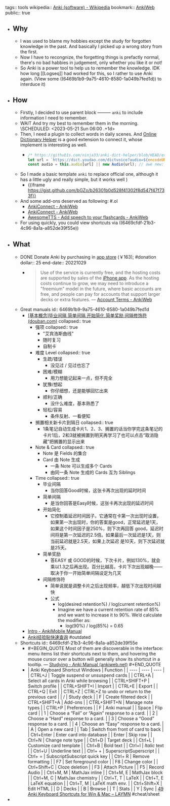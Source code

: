 tags:: tools
wikipedia:: [Anki (software) - Wikipedia](https://en.wikipedia.org/wiki/Anki_(software))
bookmark:: [AnkiWeb](https://ankiweb.net)
public:: true

- ## Why
  - I was used to blame my hobbies except the study for forgotten knowledge in the past. And basically I picked up a wrong story from the first.
  - Now I have to recongnize, the forgetting things is prefactly normal, there's no bad habbies in judgement, only whether you like it or not!
  - So Anki is a power tool to help us to remember the knowledge. IDK how long [[Logseq]] had worked for this, so I rather to use Anki again. (View some ((6469b1b9-9a75-4610-8580-1a049b7fed1d)) to interduce it)
- ## How
  - Firstly, I decided to use parent block ——— `anki` to include information I need to remember.
  - WAIT And try my best to remember them in the morning.
    \SCHEDULED: <2023-05-21 Sun 06:00 .+1d>
  - Then, I need a plugin to collect words in daily scenes. And [Online Dictionary Helper](https://chrome.google.com/webstore/detail/online-dictionary-helper/lppjdajkacanlmpbbcdkccjkdbpllajb) is a good extension to connect it, whose implement is interesting as well.
    - ```js
      /* https://github1s.com/ninja33/anki-dict-helper/blob/HEAD/ext/fg/js/client.js#L174-L181 */
      let url = `https://dict.youdao.com/dictvoice?audio=${encodeURIComponent(definition.expression)}`; //api of youdao audio
      const audio = this.audio[url] || new Audio(url); // awe new: 
      ```
  - So I made a basic template `anki` to replace official one, although it has a little ugly and really simple, but it works well )
    - {{iframe https://gist.github.com/bGZo/b26301b0d528f41302f8d547f47f733f}}
  - And some add-ons deserved as following: #.ol
    - [AnkiConnect - AnkiWeb](https://ankiweb.net/shared/info/2055492159)
    - [AnkiConnect - AnkiWeb](https://ankiweb.net/shared/info/2055492159)
    - [AwesomeTTS - Add speech to your flashcards - AnkiWeb](https://ankiweb.net/shared/info/1436550454)
  - For using quickly, you could view shortcuts via ((6469cfdf-21b3-4c96-8a1a-a852de39f55e))
- ## What
  - DONE Donate Anki by purchasing in [app store](https://apps.apple.com/us/app/ankimobile-flashcards/id373493387) (￥163); #donation 
    dollar:: 25
    end-date:: 20221029
    - > Use of the service is currently free, and the hosting costs are supported by sales of the [iPhone app](http://ankisrs.net/docs/AnkiMobile.html). As the hosting costs continue to grow, we may need to introduce a "freemium" model in the future, where basic accounts are free, and people can pay for accounts that support larger decks or extra features.
      — [Account Terms - AnkiWeb](https://ankiweb.net/account/terms)
  - Great manuals
    id:: 6469b1b9-9a75-4610-8580-1a049b7fed1d
    - [[基本概念]毕业间隔 简单间隔 开始简化 简单奖励 间隔修饰符 (douban.com)](https://www.douban.com/group/topic/79949605)
      collapsed:: true
      - 强项
        collapsed:: true
        - "艾宾浩斯曲线"
        - 随时复习
        - 自制卡
      - 难度 Level
        collapsed:: true
        - 生疏/错误
          - 没见过 / 见过也忘了
        - 困难/模糊
          - 用力想能记起来一点，但不完全
        - 犹豫/想起
          - 你仔细想，还是能够回忆出来
        - 顺利/正确
          - 没什么难度，基本熟悉了
        - 轻松/容易
          - 条件反射、一看便知
      - 搁置相关新卡片到隔日
        collapsed:: true
        - 1条笔记自动生成卡片1、2、3、搁置的话当你学完这条笔记的卡片1后，2和3就被搁置到明天再学习了也可以点击“取消隐藏”把搁置的显示出来
      - Note & Card
        collapsed:: true
        - Note 是 Fields 的集合
        - Card 由 Note 生成
          - 一条 Note 可以生成多个 Cards
          - 由同一条 Note 生成的 Cards 互为 Siblings
      - Time
        collapsed:: true
        - 毕业间隔
          - 当你回答Good时候，这张卡再次出现的延时时间
        - 简单间隔
          - 是当你回答是Easy时候，这张卡再次出现的延迟时间
        - 开始简化
          - 它控制着延迟时间因子。它通常在卡第一次出现时设置，如果第一次出现时，你的答案是good，正常延迟是1天，如果这个时间因子是250%，则下次再回答 good，延迟时间将是第一次延迟的2.5倍。如果最后一次延迟是1天，则当前延迟就是2.5天，如果上次延迟 是10天，则下次延迟就是25天。
        - 简单奖励
          - 答EASY 或 GOOD的时候，下次卡片，例如130%，就会乘以1.3之后再出现。百分比越高，卡片下次出现越晚——取决于你一开始简单间隔设定为几天
        - 间隔修饰符
          - 简单说就是调整卡片之后出现频率，越低下次出现时间越快
          - 公式
            - log(desired retention%) / log(current retention%)
            - Imagine we have a current retention rate of 85% and we want to increase it to 90%. We’d calculate the modifier as:
              - log(90%) / log(85%) = 0.65
    - [Intro - AnkiMobile Manual](https://docs.ankimobile.net/)
    - [Anki经验贴快速查询](https://www.douban.com/group/topic/80413417/) #outdated
  - Shortcuts
    id:: 6469cfdf-21b3-4c96-8a1a-a852de39f55e
    - #+BEGIN_QUOTE
      Most of them are discoverable in the interface: menu items list their shortcuts next to them, and hovering the mouse cursor over a button will generally show its shortcut in a tooltip.
      — [Studying - Anki Manual (ankiweb.net)](https://docs.ankiweb.net/studying.html?highlight=shortc#keyboard-shortcuts)
      #+END_QUOTE
    - | Anki Keyboard Shortcut Windows | Function |
      | ---- | ---- | ---- |
      | CTRL+J | Toggle suspend or unsuspend cards |
      | CTRL+A | Select all cards in Anki while browsing |
      | CTRL+SHIFT+P | Switch profile |
      | CTRL+SHIFT+I | Import |
      | CTRL+E | Export |
      | CTRL+Q | Exit |
      | CTRL+Z | CTRL+Z to undo or return to the previous card |
      | / | Study deck |
      | F | Create filtered deck |
      | CTRL+SHIFT+A | Add-ons |
      | CTRL+SHIFT+N | Manage note types |
      | CTRL+P | Preferences |
      | F | Anki manual |
      | Space | Flip card |
      | 1 | Choose a “Fail” or “Again” response to a card. |
      | 2 | Choose a “Hard” response to a card. |
      | 3 | Choose a “Good” response to a card. |
      | 4 | Choose an “Easy” response to a card. |
      | A | Open a new card |
      | Tab | Switch from front of card to back |
      | Ctrl+Enter | Enter card into database |
      | Enter | Skip row |
      | Ctrl+N | Change note type |
      | Ctrl+D | Target deck |
      | Ctrl+L | Customize card template |
      | Ctrl+B | Bold text |
      | Ctrl+I | *Italic* text |
      | Ctrl+U | Underline text |
      | Ctrl+ + | SuperscriptSuperscript |
      | Ctrl+ = | SubscriptSubscript quick key |
      | Ctrl+ R | Remove formatting |
      | F7 | Set foreground color |
      | F8 | Change color |
      | Ctrl+Shift+C | Cloze deletion |
      | F3 | Attach Picture |
      | F5 | Record Audio |
      | Ctrl+M, M | MathJax inline |
      | Ctrl+M, E | MathJax block |
      | Ctrl+M, C | MathJax chemistry |
      | Ctrl+T, T | LaTeX |
      | Ctrl+T, E | LaTeX equation |
      | Ctrl+T, M | LaTeX math env. |
      | Ctrl+Shift+X | Edit HTML |
      | D | Decks |
      | B | Browse |
      | T | Stats |
      | Y | Sync |
      [49 Anki Keyboard Shortcuts for Win & Mac – LAYMN](https://laymn.com/anki-keyboard-shortcuts/) #cheat/sheet
-